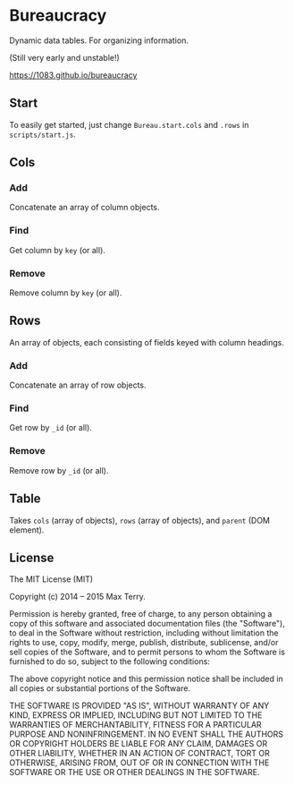 # Bureaucracy

Dynamic data tables.
For organizing information.

(Still very early and unstable!)

https://1083.github.io/bureaucracy

## Start

To easily get started,
just change `Bureau.start.cols` and `.rows` in `scripts/start.js`.

## Cols

### Add

Concatenate an array of column objects.

### Find

Get column by `key` (or all).

### Remove

Remove column by `key` (or all).

## Rows

An array of objects,
each consisting of fields keyed with column headings.

### Add

Concatenate an array of row objects.

### Find

Get row by `_id` (or all).

### Remove

Remove row by `_id` (or all).

## Table

Takes `cols` (array of objects),
`rows` (array of objects),
and `parent` (DOM element).

## License

The MIT License (MIT)

Copyright (c) 2014 &ndash; 2015 Max Terry.

Permission is hereby granted, free of charge, to any person obtaining a copy
of this software and associated documentation files (the "Software"), to deal
in the Software without restriction, including without limitation the rights
to use, copy, modify, merge, publish, distribute, sublicense, and/or sell
copies of the Software, and to permit persons to whom the Software is
furnished to do so, subject to the following conditions:

The above copyright notice and this permission notice shall be included in all
copies or substantial portions of the Software.

THE SOFTWARE IS PROVIDED "AS IS", WITHOUT WARRANTY OF ANY KIND, EXPRESS OR
IMPLIED, INCLUDING BUT NOT LIMITED TO THE WARRANTIES OF MERCHANTABILITY,
FITNESS FOR A PARTICULAR PURPOSE AND NONINFRINGEMENT. IN NO EVENT SHALL THE
AUTHORS OR COPYRIGHT HOLDERS BE LIABLE FOR ANY CLAIM, DAMAGES OR OTHER
LIABILITY, WHETHER IN AN ACTION OF CONTRACT, TORT OR OTHERWISE, ARISING FROM,
OUT OF OR IN CONNECTION WITH THE SOFTWARE OR THE USE OR OTHER DEALINGS IN THE
SOFTWARE.
